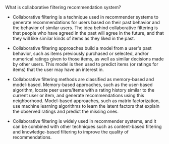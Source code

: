 What is collaborative filtering recommendation system?
- Collaborative filtering is a technique used in recommender systems to generate recommendations for users based on their past behavior and the behavior of similar 
  users. The idea behind collaborative filtering is that people who have agreed in the past will agree in the future, and that they will like similar kinds of items 
  as they liked in the past.

- Collaborative filtering approaches build a model from a user's past behavior, such as items previously purchased or selected, and/or numerical ratings given to 
  those items, as well as similar decisions made by other users. This model is then used to predict items (or ratings for items) that the user may have an interest 
  in.

- Collaborative filtering methods are classified as memory-based and model-based. Memory-based approaches, such as the user-based algorithm, locate peer users/items 
  with a rating history similar to the current user or item, and generate recommendations using this neighborhood. Model-based approaches, such as matrix 
  factorization, use machine learning algorithms to learn the latent factors that explain the observed ratings and predict the missing ones.

- Collaborative filtering is widely used in recommender systems, and it can be combined with other techniques such as content-based filtering and knowledge-based 
  filtering to improve the quality of recommendations.
